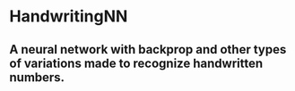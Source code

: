 # HandwritingNN

## A neural network with backprop and other types of variations made to recognize handwritten numbers.
